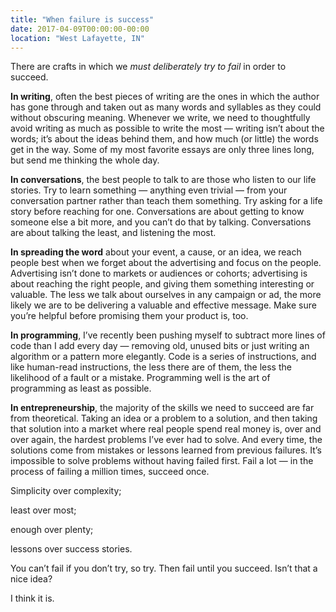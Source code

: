 ```yaml
---
title: "When failure is success"
date: 2017-04-09T00:00:00-00:00
location: "West Lafayette, IN"
---
```


There are crafts in which we _must deliberately try to fail_ in order to succeed.

**In writing**, often the best pieces of writing are the ones in which the author has gone through and taken out as many words and syllables as they could without obscuring meaning. Whenever we write, we need to thoughtfully avoid writing as much as possible to write the most — writing isn’t about the words; it’s about the ideas behind them, and how much (or little) the words get in the way. Some of my most favorite essays are only three lines long, but send me thinking the whole day.

**In conversations**, the best people to talk to are those who listen to our life stories. Try to learn something — anything even trivial — from your conversation partner rather than teach them something. Try asking for a life story before reaching for one. Conversations are about getting to know someone else a bit more, and you can’t do that by talking. Conversations are about talking the least, and listening the most.

**In spreading the word** about your event, a cause, or an idea, we reach people best when we forget about the advertising and focus on the people. Advertising isn’t done to markets or audiences or cohorts; advertising is about reaching the right people, and giving them something interesting or valuable. The less we talk about ourselves in any campaign or ad, the more likely we are to be delivering a valuable and effective message. Make sure you’re helpful before promising them your product is, too.

**In programming**, I’ve recently been pushing myself to subtract more lines of code than I add every day — removing old, unused bits or just writing an algorithm or a pattern more elegantly. Code is a series of instructions, and like human-read instructions, the less there are of them, the less the likelihood of a fault or a mistake. Programming well is the art of programming as least as possible.

**In entrepreneurship**, the majority of the skills we need to succeed are far from theoretical. Taking an idea or a problem to a solution, and then taking that solution into a market where real people spend real money is, over and over again, the hardest problems I’ve ever had to solve. And every time, the solutions come from mistakes or lessons learned from previous failures. It’s impossible to solve problems without having failed first. Fail a lot — in the process of failing a million times, succeed once.

Simplicity over complexity;

least over most;

enough over plenty;

lessons over success stories.

You can’t fail if you don’t try, so try. Then fail until you succeed. Isn’t that a nice idea?

I think it is.
